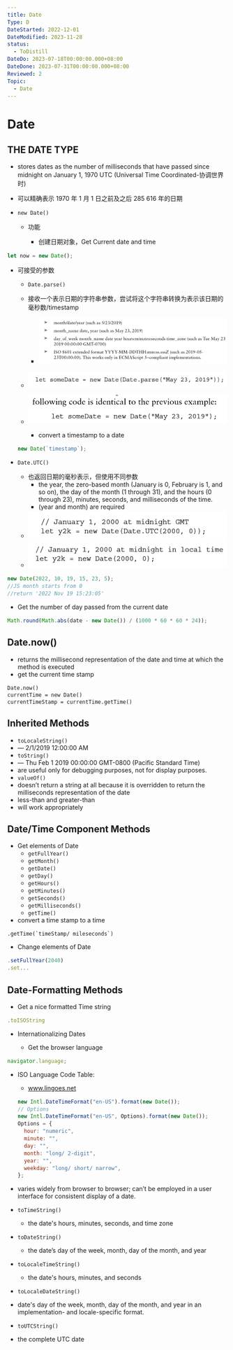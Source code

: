 ```yaml
---
title: Date
Type: D
DateStarted: 2022-12-01
DateModified: 2023-11-28
status:
  - ToDistill
DateDo: 2023-07-18T00:00:00.000+08:00
DateDone: 2023-07-31T00:00:00.000+08:00
Reviewed: 2
Topic:
  - Date
---
```


# Date

## THE DATE TYPE

- stores dates as the number of milliseconds that have passed since midnight on January 1, 1970 UTC (Universal Time Coordinated-协调世界时)
- 可以精确表示 1970 年 1 月 1 日之前及之后 285 616 年的日期
- `new Date()`

  - 功能

    - 创建日期对象，Get Current date and time

```js
let now = new Date();
```

- 可接受的参数

  - `Date.parse()  `

  - 接收一个表示日期的字符串参数，尝试将这个字符串转换为表示该日期的毫秒数/timestamp
    - ![](./z-Assets/C05BasicReferenceTypes-2-x50-y85.png)
  - ![](./z-Assets/C05BasicReferenceTypes-2-x63-y48.png)
  - ![](./z-Assets/C05BasicReferenceTypes-3-x73-y540.png)

    - convert a timestamp to a date

  ```js
  new Date(`timestamp`);
  ```

- `Date.UTC()  `

  - 也返回日期的毫秒表示，但使用不同参数
    - the year, the zero-based month (January is 0, February is 1, and so on), the day of the month (1 through 31), and the hours (0 through 23), minutes, seconds, and milliseconds of the time.
    - (year and month) are required
  - ![](./z-Assets/C05BasicReferenceTypes-3-x85-y286.png)
  - ![](./z-Assets/C05BasicReferenceTypes-3-x91-y74.png)

```js
new Date(2022, 10, 19, 15, 23, 5);
//JS month starts from 0
//return '2022 Nov 19 15:23:05'
```

- Get the number of day passed from the current date

```js
Math.round(Math.abs(date - new Date()) / (1000 * 60 * 60 * 24));
```

## Date.now()

- returns the millisecond representation of the date and time at which the method is executed
- get the current time stamp

```JS
Date.now()
currentTime = new Date()
currentTimeStamp = currentTime.getTime()
```

## Inherited Methods

- `toLocaleString() `
- — 2/1/2019 12:00:00 AM
- `toString()  `
- — Thu Feb 1 2019 00:00:00 GMT-0800 (Pacific Standard Time)
- are useful only for debugging purposes, not for display purposes.
- `valueOf() `
- doesn’t return a string at all because it is overridden to return the milliseconds representation of the date
- less-than and greater-than
- will work appropriately

## Date/Time Component Methods

- Get elements of Date
  - `getFullYear()  `
  - `getMonth() `
  - `getDate()  `
  - `getDay() `
  - `getHours() `
  - `getMinutes() `
  - `getSeconds() `
  - `getMilliseconds() `
  - `getTime() `
- convert a time stamp to a time

```JS
.getTime(`timeStamp/ mileseconds`)
```

- Change elements of Date

```js
.setFullYear(2040)
.set...
```

## Date-Formatting Methods

- Get a nice formatted Time string

```js
.toISOString
```

- Internationalizing Dates

  - Get the browser language

```js
navigator.language;
```

- ISO Language Code Table:

  - www.lingoes.net

  ```js
  new Intl.DateTimeFormat("en-US").format(new Date());
  // Options
  new Intl.DateTimeFormat("en-US", Options).format(new Date());
  Options = {
  	hour: "numeric",
  	minute: "",
  	day: "",
  	month: "long/ 2-digit",
  	year: "",
  	weekday: "long/ short/ narrow",
  };
  ```

- varies widely from browser to browser; can’t be employed in a user interface for consistent display of a date.
- `toTimeString() `
  - the date's hours, minutes, seconds, and time zone
- `toDateString() `
  - the date’s day of the week, month, day of the month, and year
- `toLocaleTimeString() `
  - the date's hours, minutes, and seconds
- `toLocaleDateString()  `
- date's day of the week, month, day of the month, and year in an implementation- and locale-specific format.
- `toUTCString()  `
- the complete UTC date

